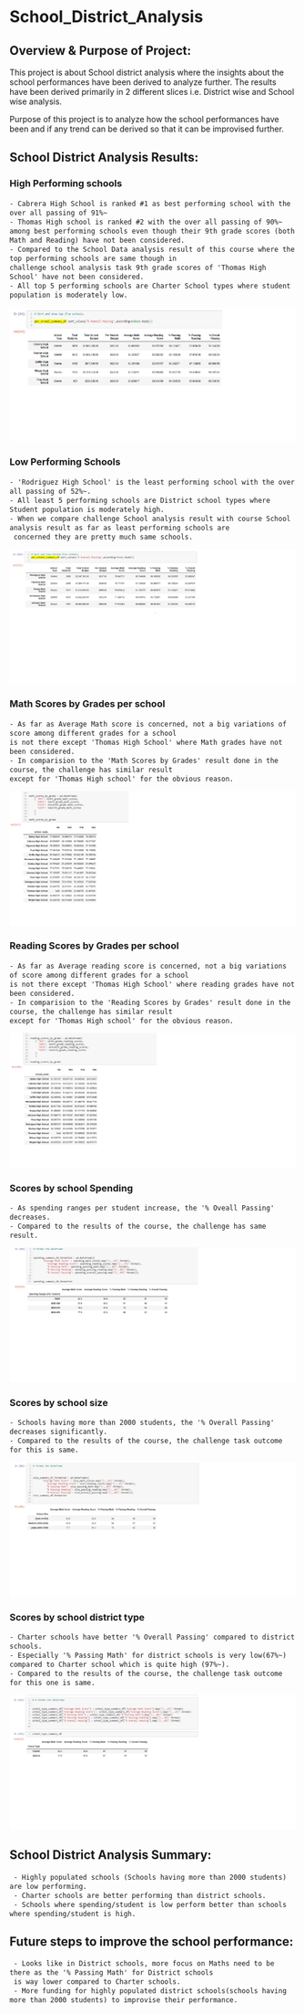 # School_District_Analysis
## Overview & Purpose of Project:

This project is about School district analysis where the insights about the school performances have been derived to analyze further. The results
have been derived primarily in 2 different slices i.e. District wise and School wise analysis.

Purpose of this project is to analyze how the school performances have been and if any trend can be derived so that it can be improvised further.


## School District Analysis Results:
###  High Performing schools

    - Cabrera High School is ranked #1 as best performing school with the over all passing of 91%~
    - Thomas High school is ranked #2 with the over all passing of 90%~ among best performing schools even though their 9th grade scores (both Math and Reading) have not been considered.
    - Compared to the School Data analysis result of this course where the top performing schools are same though in 
    challenge school analysis task 9th grade scores of 'Thomas High School' have not been considered.
    - All top 5 performing schools are Charter School types where student population is moderately low.
    

![High Performing Schools from challenge](/Resources/High-performing-schools.png)

### Low Performing Schools

    - 'Rodriguez High School' is the least performing school with the over all passing of 52%~.
    - All least 5 performing schools are District school types where Student population is moderately high.
    - When we compare challenge School analysis result with course School analysis result as far as least performing schools are
     concerned they are pretty much same schools. 
     

![Low Performing Schools from challenge](/Resources/Low-performing-schools.png)

### Math Scores by Grades per school

    - As far as Average Math score is concerned, not a big variations of score among different grades for a school
    is not there except 'Thomas High School' where Math grades have not been considered.
    - In comparision to the 'Math Scores by Grades' result done in the course, the challenge has similar result
    except for 'Thomas High school' for the obvious reason. 

![Math Scores By Grade from challenge](/Resources/Math-scores-by-grade.png)


### Reading Scores by Grades per school

    - As far as Average reading score is concerned, not a big variations of score among different grades for a school
    is not there except 'Thomas High School' where reading grades have not been considered.
    - In comparision to the 'Reading Scores by Grades' result done in the course, the challenge has similar result
    except for 'Thomas High school' for the obvious reason. 

![Reading Scores By Grade from challenge](/Resources/Reading-scores-by-grade.png)


### Scores by school Spending
    
    - As spending ranges per student increase, the '% Oveall Passing' decreases. 
    - Compared to the results of the course, the challenge has same result. 

![Overall Scores By School Spending from challenge](/Resources/Scores-by-spending.png)


### Scores by school size

    - Schools having more than 2000 students, the '% Overall Passing' decreases significantly.
    - Compared to the results of the course, the challenge task outcome for this is same.
    
![Overall Scores By School Size from challenge](/Resources/Scores-by-schoolsize.png)

### Scores by school district type

    - Charter schools have better '% Overall Passing' compared to district schools.
    - Especially '% Passing Math' for district schools is very low(67%~) compared to Charter school which is quite high (97%~).
    - Compared to the results of the course, the challenge task outcome for this one is same.  

![Overall Scores By School District from challenge](/Resources/Scores-by-district.png)

## School District Analysis Summary:
     
     - Highly populated schools (Schools having more than 2000 students) are low performing.
     - Charter schools are better performing than district schools.
     - Schools where spending/student is low perform better than schools where spending/student is high.

## Future steps to improve the school performance:

     - Looks like in District schools, more focus on Maths need to be there as the '% Passing Math' for District schools
     is way lower compared to Charter schools.
     - More funding for highly populated district schools(schools having more than 2000 students) to improvise their performance.   


